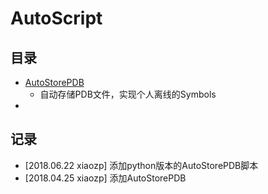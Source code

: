 # AutoScript

## 目录

- [AutoStorePDB](./AutoStorePDB/AutoStorePDB.md)
  - 自动存储PDB文件，实现个人离线的Symbols
- ​


## 记录

- [2018.06.22 xiaozp] 添加python版本的AutoStorePDB脚本
- [2018.04.25 xiaozp] 添加AutoStorePDB


